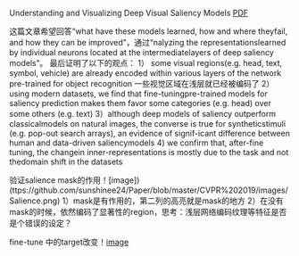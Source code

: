Understanding and Visualizing Deep Visual Saliency Models [PDF](https://arxiv.org/pdf/1903.02501.pdf)


这篇文章希望回答“what have these models learned, how and where theyfail, and how they can be improved”，通过“nalyzing the representationslearned by individual neurons located at the intermediatelayers of deep saliency models”。
最后证明了以下的观点：
1） some visual regions(e.g. head, text, symbol, vehicle) are already encoded within various layers of the network pre-trained for object recognition
   一些视觉区域在浅层就已经被编码了
2）using modern datasets,  we find that fine-tuningpre-trained models for saliency prediction makes them favor some categories (e.g. head) over some others (e.g. text)
3）although deep models of saliency outperform classicalmodels on natural images, the converse is true for syntheticstimuli (e.g. pop-out search arrays), an evidence of signif-icant  difference  between  human  and  data-driven  saliencymodels
4) we confirm that, after-fine tuning, the changein inner-representations is mostly due to the task and not thedomain shift in the datasets

验证salience mask的作用！[image])(ttps://github.com/sunshinee24/Paper/blob/master/CVPR%202019/images/Salience.png)
1）mask是有作用的，第二列的高亮就是mask的地方
2）在没有mask的时候，依然编码了显著性的region，思考：浅层网络编码纹理等特征是否是个错误的设定？

fine-tune 中的target改变！[image](https://github.com/sunshinee24/Paper/blob/master/CVPR%202019/images/salient.png)
